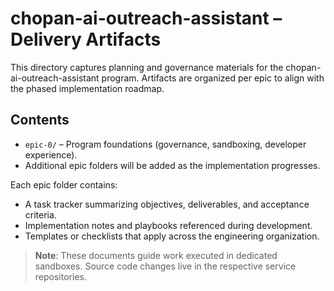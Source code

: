 # chopan-ai-outreach-assistant – Delivery Artifacts

This directory captures planning and governance materials for the chopan-ai-outreach-assistant
program. Artifacts are organized per epic to align with the phased implementation roadmap.

## Contents
- `epic-0/` – Program foundations (governance, sandboxing, developer experience).
- Additional epic folders will be added as the implementation progresses.

Each epic folder contains:
- A task tracker summarizing objectives, deliverables, and acceptance criteria.
- Implementation notes and playbooks referenced during development.
- Templates or checklists that apply across the engineering organization.

> **Note**: These documents guide work executed in dedicated sandboxes. Source code changes live in
the respective service repositories.
